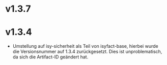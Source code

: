 # v1.3.7

# v1.3.4
- Umstellung auf isy-sicherheit als Teil von isyfact-base, hierbei wurde die Versionsnummer auf 1.3.4 zurückgesetzt. Dies ist unproblematisch, da sich die Artifact-ID geändert hat.